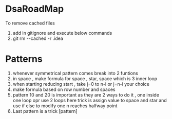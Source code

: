 # DsaRoadMap
To remove cached files 
1. add in gitignore and execute below commands
2. git rm --cached -r .idea

# Patterns
1. whenever symmetrical pattern comes break into 2 funtions
2. in space , make formula for space , star, space which is 3 inner loop
3. when starting reducing start , take j=0 to n-i or j=n-i your choice
4. make formula based on row number and spaces 
5. pattern 10 and 20 is important as they are 2 ways to do it , one inside one loop opr use 2 loops
    here trick is assign value to space and star and use if else to modify one n reaches halfway point 
6. Last pattern is a trick [pattern]